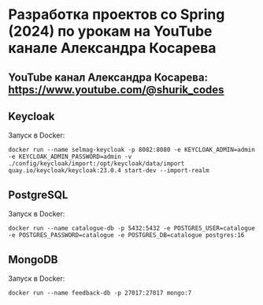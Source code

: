 # Разработка проектов со Spring (2024) по урокам на YouTube канале Александра Косарева 
## YouTube канал Александра Косарева: https://www.youtube.com/@shurik_codes

## Keycloak

Запуск в Docker:

```shell
docker run --name selmag-keycloak -p 8082:8080 -e KEYCLOAK_ADMIN=admin -e KEYCLOAK_ADMIN_PASSWORD=admin -v ./config/keycloak/import:/opt/keycloak/data/import quay.io/keycloak/keycloak:23.0.4 start-dev --import-realm
```

## PostgreSQL

Запуск в Docker:

```shell
docker run --name catalogue-db -p 5432:5432 -e POSTGRES_USER=catalogue -e POSTGRES_PASSWORD=catalogue -e POSTGRES_DB=catalogue postgres:16
```

## MongoDB

Запуск в Docker:

```shell
docker run --name feedback-db -p 27017:27017 mongo:7
```